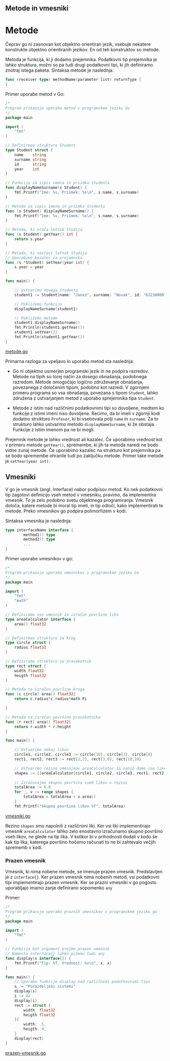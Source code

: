 ## Metode in vmesniki

# Metode

Čeprav go ni zasnovan kot objektno orientiran jezik, vsebuje nekatere konstrukte objektno orientiranih jezikov. En od teh konstruktov so metode.

Metoda je funkcija, ki ji dodamo prejemnika. Podatkovni tip prejemnika je lahko struktura, možni so pa tudi drugi podatkovni tipi, ki jih definiramo znotraj istega paketa. Sintaksa metode je naslednja:

```Go
func (receiver type) methodName(parameter list) returnType {
}
```

Primer uporabe metod v Go:

```Go
/*
Program prikazuje uporabo metod v programskem jeziku Go
*/
package main

import (
	"fmt"
)

// Definirmao strukturo Student
type Student struct {
	name    string
	surname string
	id      string
	year    int
}

// Funkcija za izpis imena in priimka študenta
func displayNameSurname(s Student) {
	fmt.Printf("Ime: %s, Priimek: %s\n", s.name, s.surname)
}

// Metoda za izpis imena in priimka študenta
func (s Student) displayNameSurname() {
	fmt.Printf("Ime: %s, Priimek: %s\n", s.name, s.surname)
}

// Metoda, ki vrača letnik študija
func (s Student) getYear() int {
	return s.year
}

// Metoda, ki nastavi letnik študija
// Uporabimo kazalec za prejemnika
func (s *Student) setYear(year int) {
	s.year = year
}

func main() {

	// Ustvarimo novega študenta
	student1 := Student{name: "Janez", surname: "Novak", id: "63230000", year: 1}

	// Pokličemo funkcijo
	displayNameSurname(student1)

	// Pokličemo metode
	student1.displayNameSurname()
	fmt.Println(student1.getYear())
	student1.setYear(2)
	fmt.Println(student1.getYear())
}
```
[metode.go](koda/metode.go)

Primarna razloga za vpeljavo in uporabo metod sta naslednja:

- Go ni objektno usmerjen programski jezik in ne podpira razredov. Metode na tipih so torej način za dosego obnašanja, podobnega razredom. Metode omogočajo logično združevanje obnašanja, povezanega z določenim tipom, podobno kot razredi. V zgornjem primeru programa so vsa obnašanja, povezana s tipom `Student`, lahko združena z ustvarjanjem metod z uporabo sprejemnika tipa `Student`. 

- Metode z istim nad različnimi podatkovnimi tipi so dovoljene, medtem ko funkcije z istimi imeni niso dovoljene. Recimo, da bi imeli v zgornji kodi dodatno strukturo `Profesor`, ki bi vsebovala polji `name` in `surname`. Za to strukturo lahko ustvarimo metodo `displayNameSurname`, ki že obstaja. Funkcije z istim imenom pa ne bi mogli.

Prejemnik metode je lahko vrednost ali kazalec. Če uporabimo vrednost kot v primeru metode `getYear()`, spremembe, ki jih ta metoda naredi ne bodo vidne zunaj metode. Če uporabimo kazalec na strukturo kot prejemnika pa se bodo spremembe ohranile tudi po zaključku metode. Primer take metode je `setYear(year int)`.

## Vmesniki

V go je vmesnik (angl. Interface) nabor podpisov metod. Ko nek podatkovni tip zagotovi definicijo vseh metod v vmesniku, pravimo, da implementira vmesnik. To je zelo podobno svetu objektnega programiranja. Vmesnik določa, katere metode bi moral tip imeti, in tip odloči, kako implementirati te metode. Preko vmesnikov go podpira polimorfizem v kodi.

Sintaksa vmesnika je naslednja:
```Go
type interfaceName interface {
        method1() type
        method2() type
        ...
}
```
Primer uporabe vmesnikov v go:
```Go
/*
Program prikazuje uporabo vmesnikov v programskem jeziku Go
*/
package main

import (
	"fmt"
    "math"
)

// Definiramo nov vmesnik za izračun površine lika
type areaCalculator interface {
    area() float32
}

// Definirmao strukturo za krog
type circle struct {
    radius float32
}

// Definiramo strukturo za pravokotnik
type rect struct {
    width float32
    heigth float32
}

// Metoda ta izračun površine kroga
func (c circle) area() float32{
    return c.radius*c.radius*math.Pi

}

// Metoda ta izračun površine pravokotnika
func (r rect) area() float32{
    return r.width * r.height
}

func main() {

    // Ustvarimo nekaj likov
    circle1, circle2, circle3 := circle{10}, circle{3}, circle{8}
    rect1, rect2, rect3 := rect{2,2}, rect{3,8}, rect{10,10}

    // Ustvarimo rezino vmesnikov areaCalculator in vanjo damo vse like, ki implementirajo vmesnik
    shapes := []areaCalculator{circle1, circle2, circle3, rect1, rect2, rect3}
    
    // Izračunajmo skupno površino vseh likov v rezini
    totalArea := 0.0
    for _, v := range shapes {
		totalArea = totalArea + v.area()
	}
	fmt.Printf("Skupna površina likov %f", totalArea)
```
[vmesniki.go](koda/vmesniki.go)

Rezino `shapes` smo napolnili z različnimi liki. Ker vsi liki implementirajo vmesnik `areaCalculator` lahko zelo enostavno izračunamo skupno površino vseh likov, ne glede na tip lika. V kolikor bi v prihodnosti dodali v kodo še kak tip lika, katerega površino hočemo računati to ne bi zahtevalo večjih sprememb v kodi.

### Prazen vmesnik

Vmesnik, ki nima nobene metode, se imenuje prazen vmesnik. Predstavljen je z `interface{}`. Ker prazen vmesnik nima nobenih metod, vsi podatkovni tipi implementirajo prazen vmesnik. Ker se prazni vmesniki v go pogosto uporabljajo imamo zanje definirano sopomenko `any`

Primer:
```Go
/*
Program prikazuje uporabo praznih vmesnikov v programskem jeziku go
*/
package main

import (
	"fmt"
)

// Funkcija kot argument prejme prazen vmesnik
// Namesto interface{} lahko pišemo tudi any
func display(x interface{}) {
	fmt.Printf("Tip: %T, Vrednost: %v\n", x, x)
}

func main() {
	// Uporaba funkcije display nad različnimi podatkovnimi tipi
	s := "Porazdeljeni sistemi"
	display(s)
	i := 42
	display(i)
	rect := struct {
		width  float32
		heigth float32
	}{
		width:  5,
		heigth: 4,
	}
	display(rect)
}
```
[prazen-vmesnik.go](koda/prazen-vmesnik.go)
